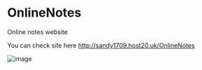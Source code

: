# OnlineNotes

Online notes website 

You can check site here http://sandy1709.host20.uk/OnlineNotes

![image](https://user-images.githubusercontent.com/58665444/132941918-84a82ec5-2ad3-4d5f-9c5e-945a8d3e8820.png)



